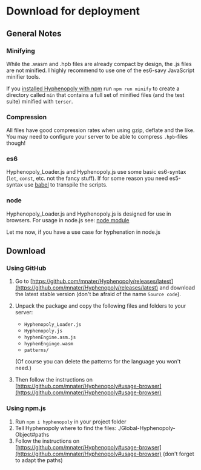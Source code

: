 # Download for deployment

## General Notes

### Minifying
While the .wasm and .hpb files are already compact by design, the .js files are not minified. I highly recommend to use one of the es6-savy JavaScript minifier tools.

If you [installed Hyphenopoly with npm](#using-npmjs) run `npm run minify` to create a directory called `min` that contains a full set of minified files (and the test suite) minified with `terser`.

### Compression
All files have good compression rates when using gzip, deflate and the like. You may need to configure your server to be able to compress `.hpb`-files though!

### es6
Hyphenopoly_Loader.js and Hyphenopoly.js use some basic es6-syntax (`let`, `const`, etc. not the fancy stuff). If for some reason you need es5-syntax use [babel](http://babeljs.io) to transpile the scripts.

### node
Hyphenopoly_Loader.js and Hyphenopoly.js is designed for use in browsers. For usage in node.js see: [node module](./node-module)

Let me now, if you have a use case for hyphenation in node.js

## Download

### Using GitHub
1. Go to [https://github.com/mnater/Hyphenopoly/releases/latest](https://github.com/mnater/Hyphenopoly/releases/latest) and download the latest stable version (don't be afraid of the name `Source code`).
2. Unpack the package and copy the following files and folders to your server:
    * `Hyphenopoly_Loader.js`
    * `Hyphenopoly.js`
    * `hyphenEngine.asm.js`
    * `hyphenEnginge.wasm`
    * `patterns/`

    (Of course you can delete the patterns for the language you won't need.)
3. Then follow the instructions on [https://github.com/mnater/Hyphenopoly#usage-browser](https://github.com/mnater/Hyphenopoly#usage-browser)
 
### Using npm.js
1. Run `npm i hyphenopoly` in your project folder
2. Tell Hyphenopoly where to find the files: ./Global-Hyphenopoly-Object#paths
3. Follow the instructions on [https://github.com/mnater/Hyphenopoly#usage-browser](https://github.com/mnater/Hyphenopoly#usage-browser) (don't forget to adapt the paths)